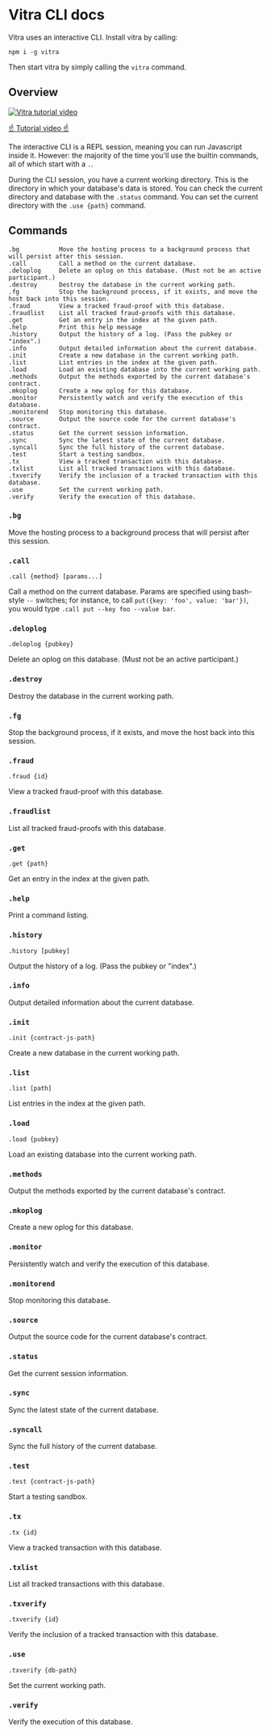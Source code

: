# Vitra CLI docs

Vitra uses an interactive CLI. Install vitra by calling:

```
npm i -g vitra
```

Then start vitra by simply calling the `vitra` command.

## Overview

[![Vitra tutorial video](https://img.youtube.com/vi/6lS7FMGzMZk/0.jpg)](https://www.youtube.com/watch?v=6lS7FMGzMZk)

[☝️ Tutorial video ☝️](https://www.youtube.com/watch?v=6lS7FMGzMZk)

The interactive CLI is a REPL session, meaning you can run Javascript inside it. However: the majority of the time you'll use the builtin commands, all of which start with a `.`.

During the CLI session, you have a current working directory. This is the directory in which your database's data is stored. You can check the current directory and database with the `.status` command. You can set the current directory with the `.use {path}` command.

## Commands

```
.bg           Move the hosting process to a background process that will persist after this session.
.call         Call a method on the current database.
.deloplog     Delete an oplog on this database. (Must not be an active participant.)
.destroy      Destroy the database in the current working path.
.fg           Stop the background process, if it exists, and move the host back into this session.
.fraud        View a tracked fraud-proof with this database.
.fraudlist    List all tracked fraud-proofs with this database.
.get          Get an entry in the index at the given path.
.help         Print this help message
.history      Output the history of a log. (Pass the pubkey or "index".)
.info         Output detailed information about the current database.
.init         Create a new database in the current working path.
.list         List entries in the index at the given path.
.load         Load an existing database into the current working path.
.methods      Output the methods exported by the current database's contract.
.mkoplog      Create a new oplog for this database.
.monitor      Persistently watch and verify the execution of this database.
.monitorend   Stop monitoring this database.
.source       Output the source code for the current database's contract.
.status       Get the current session information.
.sync         Sync the latest state of the current database.
.syncall      Sync the full history of the current database.
.test         Start a testing sandbox.
.tx           View a tracked transaction with this database.
.txlist       List all tracked transactions with this database.
.txverify     Verify the inclusion of a tracked transaction with this database.
.use          Set the current working path.
.verify       Verify the execution of this database.
```

### `.bg`

Move the hosting process to a background process that will persist after this session.

### `.call`

```
.call {method} [params...]
```

Call a method on the current database. Params are specified using bash-style `--` switches; for instance, to call `put({key: 'foo', value: 'bar'})`, you would type `.call put --key foo --value bar`.

### `.deloplog`

```
.deloplog {pubkey}
```

Delete an oplog on this database. (Must not be an active participant.)

### `.destroy`

Destroy the database in the current working path.

### `.fg`

Stop the background process, if it exists, and move the host back into this session.

### `.fraud`

```
.fraud {id}
```

View a tracked fraud-proof with this database.

### `.fraudlist`

List all tracked fraud-proofs with this database.

### `.get`

```
.get {path}
```

Get an entry in the index at the given path.

### `.help`

Print a command listing.

### `.history`

```
.history [pubkey]
```

Output the history of a log. (Pass the pubkey or "index".)

### `.info`

Output detailed information about the current database.

### `.init`

```
.init {contract-js-path}
```

Create a new database in the current working path.

### `.list`

```
.list [path]
```

List entries in the index at the given path.

### `.load`

```
.load {pubkey}
```

Load an existing database into the current working path.

### `.methods`

Output the methods exported by the current database's contract.

### `.mkoplog`

Create a new oplog for this database.

### `.monitor`

Persistently watch and verify the execution of this database.

### `.monitorend`

Stop monitoring this database.

### `.source`

Output the source code for the current database's contract.

### `.status`

Get the current session information.

### `.sync`

Sync the latest state of the current database.

### `.syncall`

Sync the full history of the current database.

### `.test`

```
.test {contract-js-path}
```

Start a testing sandbox.

### `.tx`

```
.tx {id}
```

View a tracked transaction with this database.

### `.txlist`

List all tracked transactions with this database.

### `.txverify`

```
.txverify {id}
```

Verify the inclusion of a tracked transaction with this database.

### `.use`

```
.txverify {db-path}
```

Set the current working path.

### `.verify`

Verify the execution of this database.

